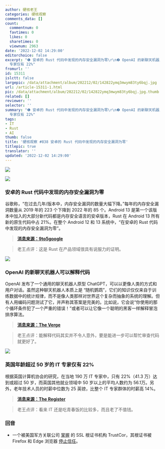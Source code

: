 ```yaml
---
author: 硬核老王
categories: 硬核观察
comments_data: []
count:
  commentnum: 0
  favtimes: 0
  likes: 0
  sharetimes: 0
  viewnum: 2963
date: '2022-12-02 14:29:00'
editorchoice: false
excerpt: "❶ 安卓的 Rust 代码中发现的内存安全漏洞为零\r\n❷ OpenAI 的新聊天机器人可以解释代码\r\n❸ 英国年龄超过 50 岁的 IT
  专家仅有 22%"
fromurl: ''
id: 15311
islctt: false
largepic: /data/attachment/album/202212/02/142822ymq3mwym83ty6bqj.jpg
url: /article-15311-1.html
pic: /data/attachment/album/202212/02/142822ymq3mwym83ty6bqj.jpg.thumb.jpg
related: []
reviewer: ''
selector: ''
summary: "❶ 安卓的 Rust 代码中发现的内存安全漏洞为零\r\n❷ OpenAI 的新聊天机器人可以解释代码\r\n❸ 英国年龄超过 50 岁的 IT
  专家仅有 22%"
tags:
- IT
- Rust
- AI
thumb: false
title: '硬核观察 #838 安卓的 Rust 代码中发现的内存安全漏洞为零'
titlepic: true
translator: ''
updated: '2022-12-02 14:29:00'
---
```


![](/data/attachment/album/202212/02/142822ymq3mwym83ty6bqj.jpg)


![](/data/attachment/album/202212/02/142829xz1bxomr47frk7mx.jpg)


### 安卓的 Rust 代码中发现的内存安全漏洞为零


谷歌称，“在过去几年/版本中，内存安全漏洞的数量大幅下降。”每年的内存安全漏洞数量从 2019 年的 223 个下降到 2022 年的 85 个。Android 13 是第一个该版本中加入的大部分新代码都是内存安全语言的安卓版本，Rust 在 Android 13 所有新的原生代码中占 21%。在整个 Android 12 和 13 系统中，“在安卓的 Rust 代码中发现的内存安全漏洞为零”。



> 
> **[消息来源：9to5google](https://9to5google.com/2022/12/01/android-memory-safety-rust/)**
> 
> 
> 



> 
> 老王点评：这是 Rust 在产品领域很具有说服力的证明。
> 
> 
> 


![](/data/attachment/album/202212/02/142838arxzvg4p9vgv4pz3.jpg)


### OpenAI 的新聊天机器人可以解释代码


OpenAI 发布了一个通用的聊天机器人原型 ChatGPT，可以以更像人类的方式和用户对话。虽然这种聊天机器人本质上是 “随机鹦鹉”，它们的知识仅仅来自于训练数据中的统计规律，而不是像人类那样对世界这个复杂而抽象的系统的理解。但有人用编码问题测试了它，并声称其答案是完美的。比如说，它会说“你使用的那个循环条件犯了一个严重的错误！”或者可以让它像一个聪明的黑客一样解释冒泡排序算法。



> 
> **[消息来源：The Verge](https://www.theverge.com/23488017/openai-chatbot-chatgpt-ai-examples-web-demo)**
> 
> 
> 



> 
> 老王点评：能解释代码其实并不令人意外，要是能进一步可以帮忙审查代码就更好了。
> 
> 
> 


![](/data/attachment/album/202212/02/142850miecucibruo5tetc.jpg)


### 英国年龄超过 50 岁的 IT 专家仅有 22%


根据英国计算机协会的研究，在当地 190 万 IT 专家中，只有 22%（41.3 万）达到或超过 50 岁，而英国其他就业领域中 50 岁以上的平均人数约为 56.1万。另外，老年技术人员的时薪中位数为 25 英镑，比整个 IT 专家群体的时薪高 14%。



> 
> **[消息来源：The Register](https://www.theregister.com/2022/12/01/just_one_in_five_techies/)**
> 
> 
> 



> 
> 老王点评：看来 IT 还是吃青春饭的比较多，而且老了不值钱。
> 
> 
> 


### 回音


* 一个被美国军方关联公司 [掌握](/article-15242-1.html) 的 SSL 根证书机构 TrustCor，其根证书被 Firefox 和 Edge 浏览器 [停止信任](https://www.washingtonpost.com/technology/2022/11/30/trustcor-internet-authority-mozilla/)。